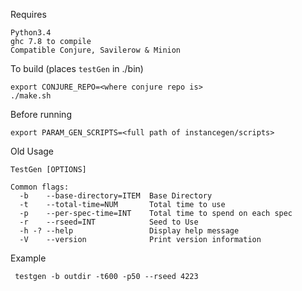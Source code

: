 Requires
	
	Python3.4
	ghc 7.8 to compile
	Compatible Conjure, Savilerow & Minion

To build (places `testGen` in ./bin)

	export CONJURE_REPO=<where conjure repo is>
	./make.sh


Before running

	export PARAM_GEN_SCRIPTS=<full path of instancegen/scripts>


		
Old Usage 

	TestGen [OPTIONS]

	Common flags:
	  -b    --base-directory=ITEM  Base Directory
	  -t    --total-time=NUM       Total time to use
	  -p    --per-spec-time=INT    Total time to spend on each spec
	  -r    --rseed=INT            Seed to Use
	  -h -? --help                 Display help message
	  -V    --version              Print version information
	  
Example 

	 testgen -b outdir -t600 -p50 --rseed 4223